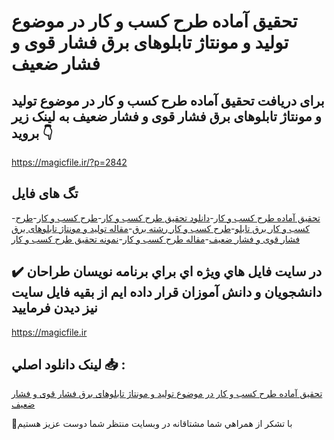 # تحقیق آماده طرح کسب و کار در موضوع تولید و مونتاژ تابلوهای برق فشار قوی و فشار ضعیف

## برای دریافت تحقیق آماده طرح کسب و کار در موضوع تولید و مونتاژ تابلوهای برق فشار قوی و فشار ضعیف به لینک زیر بروید 👇

https://magicfile.ir/?p=2842

## تگ های فایل

-[تحقیق آماده طرح کسب و کار](https://magicfile.ir/product/%d8%aa%d8%ad%d9%82%d9%8a%d9%82-%d8%b7%d8%b1%d8%ad-%da%a9%d8%b3%d8%a8-%d9%88-%da%a9%d8%a7%d8%b1-%d8%af%d8%b1-%d9%85%d9%88%d8%b6%d9%88%d8%b9-%d8%aa%d9%88%d9%84%db%8c%d8%af-%d9%88-%d9%85%d9%88%d9%86%d8%aa%d8%a7%da%98-%d8%aa%d8%a7%d8%a8%d9%84%d9%88%d9%87%d8%a7%db%8c-%d8%a8%d8%b1%d9%82/)-[دانلود تحقیق طرح کسب و کار](https://magicfile.ir/product/%d8%aa%d8%ad%d9%82%d9%8a%d9%82-%d8%b7%d8%b1%d8%ad-%da%a9%d8%b3%d8%a8-%d9%88-%da%a9%d8%a7%d8%b1-%d8%af%d8%b1-%d9%85%d9%88%d8%b6%d9%88%d8%b9-%d8%aa%d9%88%d9%84%db%8c%d8%af-%d9%88-%d9%85%d9%88%d9%86%d8%aa%d8%a7%da%98-%d8%aa%d8%a7%d8%a8%d9%84%d9%88%d9%87%d8%a7%db%8c-%d8%a8%d8%b1%d9%82/)-[طرح کسب و کار](https://magicfile.ir/product/%d8%aa%d8%ad%d9%82%d9%8a%d9%82-%d8%b7%d8%b1%d8%ad-%da%a9%d8%b3%d8%a8-%d9%88-%da%a9%d8%a7%d8%b1-%d8%af%d8%b1-%d9%85%d9%88%d8%b6%d9%88%d8%b9-%d8%aa%d9%88%d9%84%db%8c%d8%af-%d9%88-%d9%85%d9%88%d9%86%d8%aa%d8%a7%da%98-%d8%aa%d8%a7%d8%a8%d9%84%d9%88%d9%87%d8%a7%db%8c-%d8%a8%d8%b1%d9%82/)-[طرح کسب و کار برق تابلو](https://magicfile.ir/product/%d8%aa%d8%ad%d9%82%d9%8a%d9%82-%d8%b7%d8%b1%d8%ad-%da%a9%d8%b3%d8%a8-%d9%88-%da%a9%d8%a7%d8%b1-%d8%af%d8%b1-%d9%85%d9%88%d8%b6%d9%88%d8%b9-%d8%aa%d9%88%d9%84%db%8c%d8%af-%d9%88-%d9%85%d9%88%d9%86%d8%aa%d8%a7%da%98-%d8%aa%d8%a7%d8%a8%d9%84%d9%88%d9%87%d8%a7%db%8c-%d8%a8%d8%b1%d9%82/)-[طرح کسب و کار رشته برق](https://magicfile.ir/product/%d8%aa%d8%ad%d9%82%d9%8a%d9%82-%d8%b7%d8%b1%d8%ad-%da%a9%d8%b3%d8%a8-%d9%88-%da%a9%d8%a7%d8%b1-%d8%af%d8%b1-%d9%85%d9%88%d8%b6%d9%88%d8%b9-%d8%aa%d9%88%d9%84%db%8c%d8%af-%d9%88-%d9%85%d9%88%d9%86%d8%aa%d8%a7%da%98-%d8%aa%d8%a7%d8%a8%d9%84%d9%88%d9%87%d8%a7%db%8c-%d8%a8%d8%b1%d9%82/)-[مقاله تولید و مونتاژ تابلوهای برق فشار قوی و فشار ضعیف](https://magicfile.ir/product/%d8%aa%d8%ad%d9%82%d9%8a%d9%82-%d8%b7%d8%b1%d8%ad-%da%a9%d8%b3%d8%a8-%d9%88-%da%a9%d8%a7%d8%b1-%d8%af%d8%b1-%d9%85%d9%88%d8%b6%d9%88%d8%b9-%d8%aa%d9%88%d9%84%db%8c%d8%af-%d9%88-%d9%85%d9%88%d9%86%d8%aa%d8%a7%da%98-%d8%aa%d8%a7%d8%a8%d9%84%d9%88%d9%87%d8%a7%db%8c-%d8%a8%d8%b1%d9%82/)-[مقاله طرح کسب و کار](https://magicfile.ir/product/%d8%aa%d8%ad%d9%82%d9%8a%d9%82-%d8%b7%d8%b1%d8%ad-%da%a9%d8%b3%d8%a8-%d9%88-%da%a9%d8%a7%d8%b1-%d8%af%d8%b1-%d9%85%d9%88%d8%b6%d9%88%d8%b9-%d8%aa%d9%88%d9%84%db%8c%d8%af-%d9%88-%d9%85%d9%88%d9%86%d8%aa%d8%a7%da%98-%d8%aa%d8%a7%d8%a8%d9%84%d9%88%d9%87%d8%a7%db%8c-%d8%a8%d8%b1%d9%82/)-[نمونه تحقیق طرح کسب و کار](https://magicfile.ir/product/%d8%aa%d8%ad%d9%82%d9%8a%d9%82-%d8%b7%d8%b1%d8%ad-%da%a9%d8%b3%d8%a8-%d9%88-%da%a9%d8%a7%d8%b1-%d8%af%d8%b1-%d9%85%d9%88%d8%b6%d9%88%d8%b9-%d8%aa%d9%88%d9%84%db%8c%d8%af-%d9%88-%d9%85%d9%88%d9%86%d8%aa%d8%a7%da%98-%d8%aa%d8%a7%d8%a8%d9%84%d9%88%d9%87%d8%a7%db%8c-%d8%a8%d8%b1%d9%82/)

## ✔️ در سايت فايل هاي ويژه اي براي برنامه نويسان طراحان دانشجويان و دانش آموزان قرار داده ايم از بقيه فايل سايت نيز ديدن فرماييد

https://magicfile.ir


## لينک دانلود اصلي 📥 :

[تحقیق آماده طرح کسب و کار در موضوع تولید و مونتاژ تابلوهای برق فشار قوی و فشار ضعیف](https://magicfile.ir/product/%d8%aa%d8%ad%d9%82%d9%8a%d9%82-%d8%b7%d8%b1%d8%ad-%da%a9%d8%b3%d8%a8-%d9%88-%da%a9%d8%a7%d8%b1-%d8%af%d8%b1-%d9%85%d9%88%d8%b6%d9%88%d8%b9-%d8%aa%d9%88%d9%84%db%8c%d8%af-%d9%88-%d9%85%d9%88%d9%86%d8%aa%d8%a7%da%98-%d8%aa%d8%a7%d8%a8%d9%84%d9%88%d9%87%d8%a7%db%8c-%d8%a8%d8%b1%d9%82/) 


🙏با تشکر از همراهي شما مشتاقانه در وبسایت منتظر شما دوست عزیز هستیم

